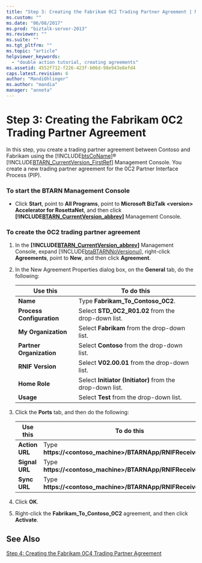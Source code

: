 ```yaml
---
title: "Step 3: Creating the Fabrikam 0C2 Trading Partner Agreement | Microsoft Docs"
ms.custom: ""
ms.date: "06/08/2017"
ms.prod: "biztalk-server-2013"
ms.reviewer: ""
ms.suite: ""
ms.tgt_pltfrm: ""
ms.topic: "article"
helpviewer_keywords: 
  - "double action tutorial, creating agreements"
ms.assetid: 4552f712-f226-423f-b06d-98e943e8efd4
caps.latest.revision: 6
author: "MandiOhlinger"
ms.author: "mandia"
manager: "anneta"
---
```

# Step 3: Creating the Fabrikam 0C2 Trading Partner Agreement
In this step, you create a trading partner agreement between Contoso and Fabrikam using the [!INCLUDE[btsCoName](../../includes/btsconame-md.md)]® [!INCLUDE[BTARN_CurrentVersion_FirstRef](../../includes/btarn-currentversion-firstref-md.md)] Management Console. You create a new trading partner agreement for the 0C2 Partner Interface Process (PIP).  
  
### To start the BTARN Management Console  
  
-   Click **Start**, point to **All Programs**, point to **Microsoft BizTalk \<version> Accelerator for RosettaNet**, and then click **[!INCLUDE[BTARN_CurrentVersion_abbrev](../../includes/btarn-currentversion-abbrev-md.md)]** Management Console.  
  
### To create the 0C2 trading partner agreement  
  
1.  In the **[!INCLUDE[BTARN_CurrentVersion_abbrev](../../includes/btarn-currentversion-abbrev-md.md)]** Management Console, expand [!INCLUDE[btaBTARNNoVersionui](../../includes/btabtarnnoversionui-md.md)], right-click **Agreements**, point to **New**, and then click **Agreement**.  
  
2.  In the New Agreement Properties dialog box, on the **General** tab, do the following:  
  
    |Use this|To do this|  
    |--------------|----------------|  
    |**Name**|Type **Fabrikam_To_Contoso_0C2**.|  
    |**Process Configuration**|Select **STD_0C2_R01.02** from the drop-down list.|  
    |**My Organization**|Select **Fabrikam** from the drop-down list.|  
    |**Partner Organization**|Select **Contoso** from the drop-down list.|  
    |**RNIF Version**|Select **V02.00.01** from the drop-down list.|  
    |**Home Role**|Select **Initiator (Initiator)** from the drop-down list.|  
    |**Usage**|Select **Test** from the drop-down list.|  
  
3.  Click the **Ports** tab, and then do the following:  
  
    |Use this|To do this|  
    |--------------|----------------|  
    |**Action URL**|Type **https://<contoso_machine>/BTARNApp/RNIFReceive.aspx**.|  
    |**Signal URL**|Type **https://<contoso_machine>/BTARNApp/RNIFReceive.aspx**.|  
    |**Sync URL**|Type **https://<contoso_machine>/BTARNApp/RNIFReceive.aspx**.|  
  
4.  Click **OK**.  
  
5.  Right-click the **Fabrikam_To_Contoso_0C2** agreement, and then click **Activate**.  
  
## See Also  
 [Step 4: Creating the Fabrikam 0C4 Trading Partner Agreement](../../adapters-and-accelerators/accelerator-rosettanet/step-4-creating-the-fabrikam-0c4-trading-partner-agreement.md)